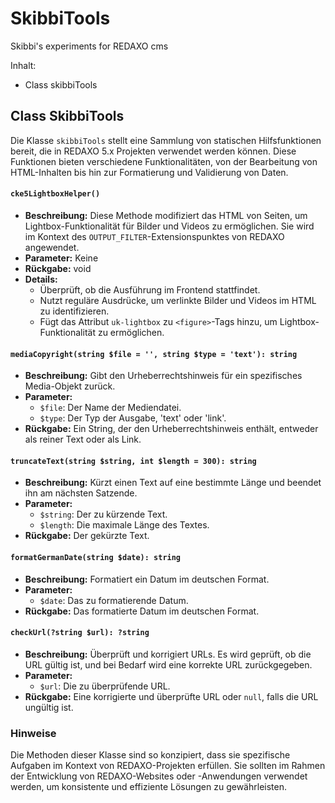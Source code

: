 # SkibbiTools
Skibbi's experiments for REDAXO cms

Inhalt: 

- Class skibbiTools

## Class SkibbiTools 

Die Klasse `skibbiTools` stellt eine Sammlung von statischen Hilfsfunktionen bereit, die in REDAXO 5.x Projekten verwendet werden können. Diese Funktionen bieten verschiedene Funktionalitäten, von der Bearbeitung von HTML-Inhalten bis hin zur Formatierung und Validierung von Daten.

#### `cke5LightboxHelper()`

- **Beschreibung:** Diese Methode modifiziert das HTML von Seiten, um Lightbox-Funktionalität für Bilder und Videos zu ermöglichen. Sie wird im Kontext des `OUTPUT_FILTER`-Extensionspunktes von REDAXO angewendet.
- **Parameter:** Keine
- **Rückgabe:** void
- **Details:** 
  - Überprüft, ob die Ausführung im Frontend stattfindet.
  - Nutzt reguläre Ausdrücke, um verlinkte Bilder und Videos im HTML zu identifizieren.
  - Fügt das Attribut `uk-lightbox` zu `<figure>`-Tags hinzu, um Lightbox-Funktionalität zu ermöglichen.

#### `mediaCopyright(string $file = '', string $type = 'text'): string`

- **Beschreibung:** Gibt den Urheberrechtshinweis für ein spezifisches Media-Objekt zurück.
- **Parameter:**
  - `$file`: Der Name der Mediendatei.
  - `$type`: Der Typ der Ausgabe, 'text' oder 'link'.
- **Rückgabe:** Ein String, der den Urheberrechtshinweis enthält, entweder als reiner Text oder als Link.

#### `truncateText(string $string, int $length = 300): string`

- **Beschreibung:** Kürzt einen Text auf eine bestimmte Länge und beendet ihn am nächsten Satzende.
- **Parameter:**
  - `$string`: Der zu kürzende Text.
  - `$length`: Die maximale Länge des Textes.
- **Rückgabe:** Der gekürzte Text.

#### `formatGermanDate(string $date): string`

- **Beschreibung:** Formatiert ein Datum im deutschen Format.
- **Parameter:**
  - `$date`: Das zu formatierende Datum.
- **Rückgabe:** Das formatierte Datum im deutschen Format.

#### `checkUrl(?string $url): ?string`

- **Beschreibung:** Überprüft und korrigiert URLs. Es wird geprüft, ob die URL gültig ist, und bei Bedarf wird eine korrekte URL zurückgegeben.
- **Parameter:**
  - `$url`: Die zu überprüfende URL.
- **Rückgabe:** Eine korrigierte und überprüfte URL oder `null`, falls die URL ungültig ist.

### Hinweise

Die Methoden dieser Klasse sind so konzipiert, dass sie spezifische Aufgaben im Kontext von REDAXO-Projekten erfüllen. Sie sollten im Rahmen der Entwicklung von REDAXO-Websites oder -Anwendungen verwendet werden, um konsistente und effiziente Lösungen zu gewährleisten.


